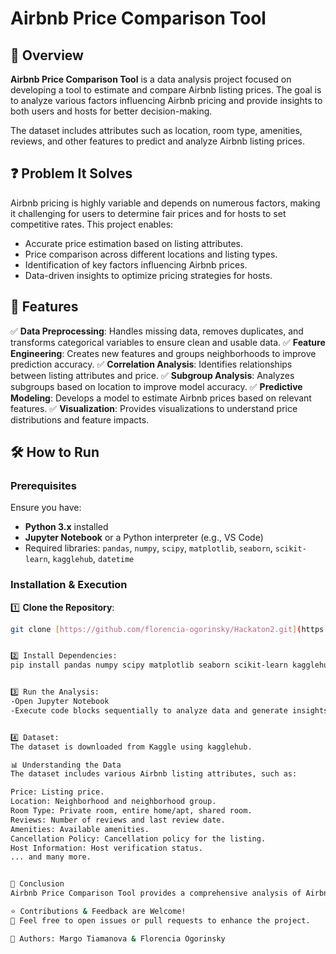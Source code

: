# Airbnb Price Comparison Tool

## 📌 Overview
**Airbnb Price Comparison Tool** is a data analysis project focused on developing a tool to estimate and compare Airbnb listing prices. The goal is to analyze various factors influencing Airbnb pricing and provide insights to both users and hosts for better decision-making.

The dataset includes attributes such as location, room type, amenities, reviews, and other features to predict and analyze Airbnb listing prices.

## ❓ Problem It Solves
Airbnb pricing is highly variable and depends on numerous factors, making it challenging for users to determine fair prices and for hosts to set competitive rates. This project enables:
- Accurate price estimation based on listing attributes.
- Price comparison across different locations and listing types.
- Identification of key factors influencing Airbnb prices.
- Data-driven insights to optimize pricing strategies for hosts.

## 🚀 Features
✅ **Data Preprocessing**: Handles missing data, removes duplicates, and transforms categorical variables to ensure clean and usable data.
✅ **Feature Engineering**: Creates new features and groups neighborhoods to improve prediction accuracy.
✅ **Correlation Analysis**: Identifies relationships between listing attributes and price.
✅ **Subgroup Analysis**: Analyzes subgroups based on location to improve model accuracy.
✅ **Predictive Modeling**: Develops a model to estimate Airbnb prices based on relevant features.
✅ **Visualization**: Provides visualizations to understand price distributions and feature impacts.

## 🛠 How to Run
### Prerequisites
Ensure you have:
- **Python 3.x** installed
- **Jupyter Notebook** or a Python interpreter (e.g., VS Code)
- Required libraries: `pandas`, `numpy`, `scipy`, `matplotlib`, `seaborn`, `scikit-learn`, `kagglehub`, `datetime`

### Installation & Execution
1️⃣ **Clone the Repository**:
```bash
git clone [https://github.com/florencia-ogorinsky/Hackaton2.git](https://github.com/florencia-ogorinsky/Hackaton2.git)


2️⃣ Install Dependencies:
pip install pandas numpy scipy matplotlib seaborn scikit-learn kagglehub datetime


3️⃣ Run the Analysis:
-Open Jupyter Notebook
-Execute code blocks sequentially to analyze data and generate insights.


4️⃣ Dataset:
The dataset is downloaded from Kaggle using kagglehub.

📊 Understanding the Data
The dataset includes various Airbnb listing attributes, such as:

Price: Listing price.
Location: Neighborhood and neighborhood group.
Room Type: Private room, entire home/apt, shared room.
Reviews: Number of reviews and last review date.
Amenities: Available amenities.
Cancellation Policy: Cancellation policy for the listing.
Host Information: Host verification status.
... and many more.


📌 Conclusion
Airbnb Price Comparison Tool provides a comprehensive analysis of Airbnb listing prices, helping users and hosts understand pricing dynamics and make informed decisions. By leveraging these insights, users can find fair-priced listings, and hosts can optimize their pricing strategies.

⭐ Contributions & Feedback are Welcome!
📩 Feel free to open issues or pull requests to enhance the project.

📌 Authors: Margo Tiamanova & Florencia Ogorinsky




